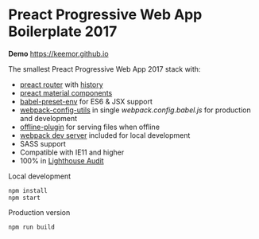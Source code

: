 # Preact Progressive Web App Boilerplate 2017

<p><strong>Demo</strong> <a href="https://keemor.github.io/"> https://keemor.github.io </a></p>

The smallest Preact Progressive Web App 2017 stack with:
- <a href="https://github.com/developit/preact-router">preact router</a> with 
<a href="https://github.com/ReactTraining/history">history</a>
- <a href="https://github.com/prateekbh/preact-material-components">preact material components</a>
- <a href="https://github.com/babel/babel-preset-env">babel-preset-env</a> for ES6 & JSX support
- <a href="https://github.com/kentcdodds/webpack-config-utils">webpack-config-utils</a> in single <i>webpack.config.babel.js</i> for production and development
- <a href="https://github.com/NekR/offline-plugin">offline-plugin</a> for serving files when offline
- <a href="https://github.com/webpack/webpack-dev-server">webpack dev server</a> included for local development
- SASS support
- Compatible with IE11 and higher
- 100% in <a href="https://developers.google.com/web/tools/lighthouse/">Lighthouse Audit</a>

Local development
```
npm install
npm start
```

Production version
```
npm run build
```

